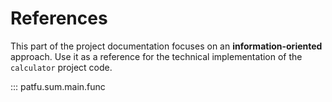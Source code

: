 # References

This part of the project documentation focuses on
an **information-oriented** approach. Use it as a
reference for the technical implementation of the
`calculator` project code.

::: patfu.sum.main.func